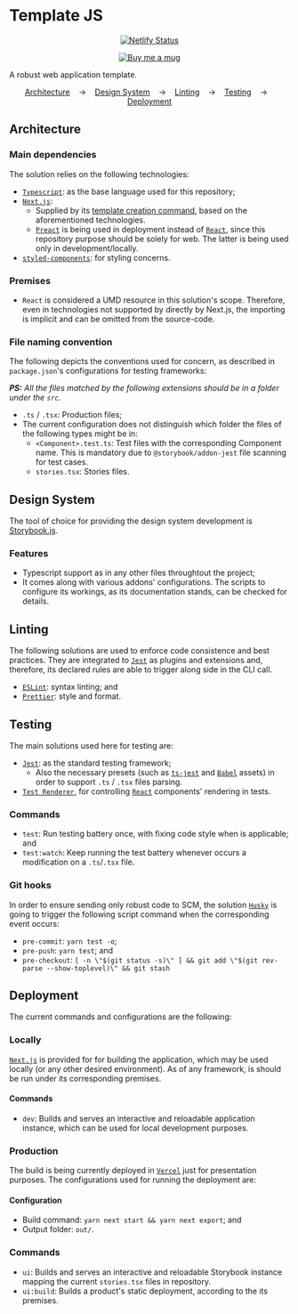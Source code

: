 # Template JS

<p align="center">
    <a
      href="https://github.com/dhsrocha/template-js/actions">
      <img
        src="https://github.com/dhsrocha/template-js/workflows/template-CI/badge.svg"
        alt="Netlify Status"
        title="netlify-status"/>
    </a>
</p>

<p align="center">
    <a
      href="https://www.paypal.com/cgi-bin/webscr?cmd=_donations&business=ET7CGUSGVJGWG&currency_code=USD&source=url">
      <img
        src="https://img.shields.io/badge/Donate-PayPal-green.svg"
        alt="Buy me a mug"
        title="donate-paypal"/>
    </a>
</p>

A robust web application template.

<p align="center">
  <a href="#architecture">Architecture</a>
  &nbsp;&nbsp;&nbsp;->&nbsp;&nbsp;&nbsp;
  <a href="#design-system">Design System</a>
  &nbsp;&nbsp;&nbsp;->&nbsp;&nbsp;&nbsp;
  <a href="#linting">Linting</a>
  &nbsp;&nbsp;&nbsp;->&nbsp;&nbsp;&nbsp;
  <a href="#testing">Testing</a>
  &nbsp;&nbsp;&nbsp;->&nbsp;&nbsp;&nbsp;
  <a href="#deployment">Deployment</a>
</p>

## Architecture

### Main dependencies

The solution relies on the following technologies:

* [`Typescript`](https://www.typescriptlang.org): as the base language used for this repository;
* [`Next.js`](https://github.com/zeit/next.js):
  * Supplied by its [template creation command](https://github.com/zeit/next.js/tree/canary/examples/with-typescript), based on the aforementioned technologies.
  * [`Preact`](https://preactjs.com) is being used in deployment instead of [`React`](https://reactjs.org), since this repository purpose should be solely for web. The latter is being used only in development/locally.
* [`styled-components`](https://styled-components.com): for styling concerns.

### Premises

* `React` is considered a UMD resource in this solution's scope. Therefore, even in technologies not supported by directly by Next.js, the importing is implicit and can be omitted from the source-code.

### File naming convention

The following depicts the conventions used for concern, as described in `package.json`'s configurations for testing frameworks:

_**PS:** All the files matched by the following extensions should be in a folder under the `src`._

* `.ts` / `.tsx`: Production files;
* The current configuration does not distinguish which folder the files of the following types might be in:
  * `<Component>.test.ts`: Test files with the corresponding Component name. This is mandatory due to `@storybook/addon-jest` file scanning for test cases.
  * `stories.tsx`: Stories files.

## Design System

The tool of choice for providing the design system development is [Storybook.js](https://storybook.js.org).

### Features

* Typescript support as in any other files throughtout the project;
* It comes along with various addons' configurations. The scripts to configure its workings, as its documentation stands, can be checked for details.

## Linting

The following solutions are used to enforce code consistence and best practices. They are integrated to [`Jest`](https://jestjs.io) as plugins and extensions and, therefore, its declared rules are able to trigger along side in the CLI call.

* [`ESLint`](https://eslint.org): syntax linting; and
* [`Prettier`](https://prettier.io): style and format.

## Testing

The main solutions used here for testing are:

* [`Jest`](https://jestjs.io): as the standard testing framework;
  * Also the necessary presets (such as [`ts-jest`](https://kulshekhar.github.io/ts-jest) and [`Babel`](https://babeljs.io) assets) in order to support `.ts` / `.tsx` files parsing.
* [`Test Renderer`](https://reactjs.org/docs/test-renderer.html), for controlling [`React`](https://reactjs.org) components' rendering in tests.

### Commands

* `test`: Run testing battery once, with fixing code style when is applicable; and
* `test:watch`: Keep running the test battery whenever occurs a modification on a `.ts`/`.tsx` file.

### Git hooks

In order to ensure sending only robust code to SCM, the solution [`Husky`](https://github.com/dhsrocha/typicode/husky) is going to trigger the following script command when the corresponding event occurs:

* `pre-commit`: `yarn test -o`;
* `pre-push`: `yarn test`; and
* `pre-checkout`: `[ -n \"$(git status -s)\" ] && git add \"$(git rev-parse --show-toplevel)\" && git stash`

## Deployment

The current commands and configurations are the following:

### Locally

[`Next.js`](https://github.com/zeit/next.js) is provided for for building the application, which may be used locally (or any other desired environment). As of any framework, is should be run under its corresponding premises.

#### Commands

* `dev`: Builds and serves an interactive and reloadable application instance, which can be used for local development purposes.

### Production

The build is being currently deployed in [`Vercel`](https://now.sh) just for presentation purposes. The configurations used for running the deployment are:

#### Configuration

* Build command: `yarn next start && yarn next export`; and
* Output folder: `out/`.

### Commands

* `ui`: Builds and serves an interactive and reloadable Storybook instance mapping the current `stories.tsx` files in repository.
* `ui:build`: Builds a product's static deployment, according to the its premises.
